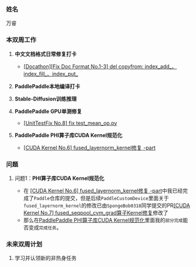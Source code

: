 ### 姓名

万睿

### 本双周工作

1. **中文文档格式日常修复打卡**
   - [\[Docathon\]\[Fix Doc Format No.1-3\] del copyfrom: index_add_、index_fill_、index_put_](https://github.com/PaddlePaddle/docs/pull/7455)

1. **PaddlePaddle本地编译打卡**

1. **Stable-Diffusion训练推理**

1. **PaddlePaddle GPU单测修复**
   - [\[UnitTestFix No.8\] fix test_mean_op.py](https://github.com/PaddlePaddle/docs/pull/7455)

1. **PaddlePaddle PHI算子库CUDA Kernel规范化**
   - [\[CUDA Kernel No.6\] fused_layernorm_kernel修复 -part](https://github.com/PaddlePaddle/Paddle/pull/75532)

### 问题

1. 问题1：**PHI算子库CUDA Kernel规范化**

   - 在 [\[CUDA Kernel No.6\] fused_layernorm_kernel修复 -part](https://github.com/PaddlePaddle/Paddle/pull/75532)中我已经完成了`Paddle`仓库的提交，但是后续`PaddleCustomDevice`里面关于`fused_layernorm_kernel`的修改已由`SpongeBob0318`同学提交的PR[\[CUDA Kernel No.7\] fused_seqpool_cvm_grad算子Kernel修复](https://github.com/PaddlePaddle/PaddleCustomDevice/pull/2007)修改了
   - 那么在[PaddlePaddle PHI算子库CUDA Kernel规范化](https://github.com/PaddlePaddle/Paddle/issues/75226)里面我的`部分完成`能否变成`完成任务`。

### 未来双周计划
1. 学习并认领新的非热身任务


